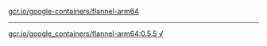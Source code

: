 [gcr.io/google-containers/flannel-arm64](https://hub.docker.com/r/abcz/flannel-arm64/tags/) 

----
[gcr.io/google_containers/flannel-arm64:0.5.5 √](https://hub.docker.com/r/abcz/flannel-arm64/tags/)

